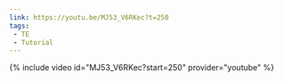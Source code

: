 ```yaml
---
link: https://youtu.be/MJ53_V6RKec?t=250
tags:
 - TE
 - Tutorial
---
```

{% include video id="MJ53_V6RKec?start=250" provider="youtube" %}
